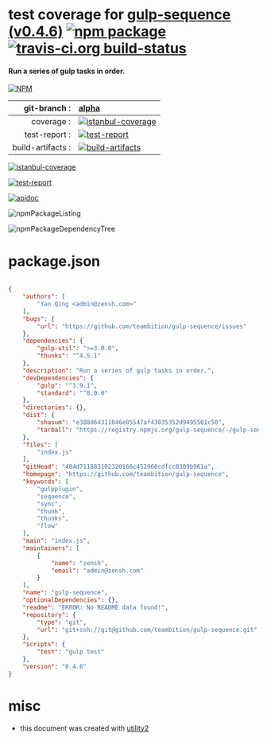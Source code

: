 # test coverage for  [gulp-sequence (v0.4.6)](https://github.com/teambition/gulp-sequence)  [![npm package](https://img.shields.io/npm/v/npmtest-gulp-sequence.svg?style=flat-square)](https://www.npmjs.org/package/npmtest-gulp-sequence) [![travis-ci.org build-status](https://api.travis-ci.org/npmtest/node-npmtest-gulp-sequence.svg)](https://travis-ci.org/npmtest/node-npmtest-gulp-sequence)
#### Run a series of gulp tasks in order.

[![NPM](https://nodei.co/npm/gulp-sequence.png?downloads=true)](https://www.npmjs.com/package/gulp-sequence)

| git-branch : | [alpha](https://github.com/npmtest/node-npmtest-gulp-sequence/tree/alpha)|
|--:|:--|
| coverage : | [![istanbul-coverage](https://npmtest.github.io/node-npmtest-gulp-sequence/build/coverage.badge.svg)](https://npmtest.github.io/node-npmtest-gulp-sequence/build/coverage.html/index.html)|
| test-report : | [![test-report](https://npmtest.github.io/node-npmtest-gulp-sequence/build/test-report.badge.svg)](https://npmtest.github.io/node-npmtest-gulp-sequence/build/test-report.html)|
| build-artifacts : | [![build-artifacts](https://npmtest.github.io/node-npmtest-gulp-sequence/glyphicons_144_folder_open.png)](https://github.com/npmtest/node-npmtest-gulp-sequence/tree/gh-pages/build)|

[![istanbul-coverage](https://npmtest.github.io/node-npmtest-gulp-sequence/build/screenCapture.buildCustomOrg.browser.coverage.html.png)](https://npmtest.github.io/node-npmtest-gulp-sequence/build/coverage.html/index.html)

[![test-report](https://npmtest.github.io/node-npmtest-gulp-sequence/build/screenCapture.buildCustomOrg.browser.%252Fhome%252Ftravis%252Fbuild%252Fnpmtest%252Fnode-npmtest-gulp-sequence%252Ftmp%252Fbuild%252Ftest-report.html.png)](https://npmtest.github.io/node-npmtest-gulp-sequence/build/test-report.html)

[![apidoc](https://npmdoc.github.io/node-npmdoc-gulp-sequence/build/screenCapture.buildApidoc.browser.%252Fhome%252Ftravis%252Fbuild%252Fnpmdoc%252Fnode-npmdoc-gulp-sequence%252Ftmp%252Fbuild%252Fapidoc.html.png)](https://npmdoc.github.io/node-npmdoc-gulp-sequence/build/apidoc.html)

![npmPackageListing](https://npmtest.github.io/node-npmtest-gulp-sequence/build/screenCapture.npmPackageListing.svg)

![npmPackageDependencyTree](https://npmtest.github.io/node-npmtest-gulp-sequence/build/screenCapture.npmPackageDependencyTree.svg)



# package.json

```json

{
    "authors": [
        "Yan Qing <admin@zensh.com>"
    ],
    "bugs": {
        "url": "https://github.com/teambition/gulp-sequence/issues"
    },
    "dependencies": {
        "gulp-util": ">=3.0.0",
        "thunks": "^4.5.1"
    },
    "description": "Run a series of gulp tasks in order.",
    "devDependencies": {
        "gulp": "^3.9.1",
        "standard": "^8.0.0"
    },
    "directories": {},
    "dist": {
        "shasum": "e388d64311046e05547af43035352d9495501c50",
        "tarball": "https://registry.npmjs.org/gulp-sequence/-/gulp-sequence-0.4.6.tgz"
    },
    "files": [
        "index.js"
    ],
    "gitHead": "484d711883102320166c452960cdfcc0309b961a",
    "homepage": "https://github.com/teambition/gulp-sequence",
    "keywords": [
        "gulpplugin",
        "sequence",
        "sync",
        "thunk",
        "thunks",
        "flow"
    ],
    "main": "index.js",
    "maintainers": [
        {
            "name": "zensh",
            "email": "admin@zensh.com"
        }
    ],
    "name": "gulp-sequence",
    "optionalDependencies": {},
    "readme": "ERROR: No README data found!",
    "repository": {
        "type": "git",
        "url": "git+ssh://git@github.com/teambition/gulp-sequence.git"
    },
    "scripts": {
        "test": "gulp test"
    },
    "version": "0.4.6"
}
```



# misc
- this document was created with [utility2](https://github.com/kaizhu256/node-utility2)
